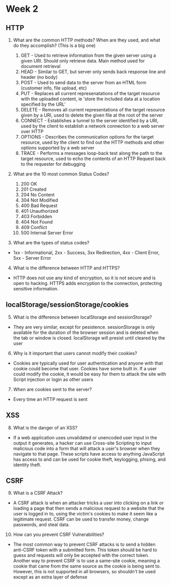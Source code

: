 # Week 2

## HTTP

1. What are the common HTTP methods? When are they used, and what do they accomplish? (This is a big one)
    1. GET - Used to retrieve information from the given server using a given URI. Should only retrieve data. Main method used for document retrieval
    2. HEAD - Similar to GET, but server only sends back response line and header (no body)
    3. POST - Used to send data to the server from an HTML form (customer info, file upload, etc)
    4. PUT - Replaces all current represenatations of the target resource with the uploaded content, ie 'store the included data at a location specified by the URL'
    5. DELETE - Removes all current representations of the target resource given by a URI, used to delete the given file at the root of the server
    6. CONNECT - Establishes a tunnel to the server identified by a URI, used by the client to establish a network connection to a web server over HTTP
    7. OPTIONS - Describes the communication options for the target resource, used by the client to find out the HTTP methods and other options supported by a web server
    8. TRACE - Performs a messages loop-back test along the path to the target resource, used to echo the contents of an HTTP Request back to the requester for debugging

2. What are the 10 most common Status Codes?
    1. 200 OK
    2. 201 Created
    3. 204 No Content
    4. 304 Not Modified
    5. 400 Bad Request
    6. 401 Unauthorized
    7. 403 Forbidden
    8. 404 Not Found
    9. 409 Conflict
    10. 500 Internal Server Error

3. What are the types of status codes?
- 1xx - Informational, 2xx - Success, 3xx Redirection, 4xx - Client Error, 5xx - Server Error

4. What is the difference between HTTP and HTTPS?
- HTTP does not use any kind of encryption, so it is not secure and is open to hacking. HTTPS adds encryption to the connection, protecting sensitive information.

## localStorage/sessionStorage/cookies

5. What is the difference between localStorage and sessionStorage?
- They are very similar, except for pesistence. sessionStorage is only available for the duration of the browser session and is deleted when the tab or window is closed. localStorage will presist until cleared by the user

6. Why is it important that users cannot modify their cookies?
- Cookies are typically used for user authentication and anyone with that cookie could become that user. Cookies have some built in. If a user could modify the cookie, it would be easy for them to attack the site with Script injection or login as other users

7. When are cookies sent to the server?
- Every time an HTTP request is sent

## XSS

8. What is the danger of an XSS?
- If a web application uses unvalidated or unencoded user input in the output it generates, a hacker can use Cross-site  Scripting to input malicious code into a form that will attack a user's browser when they navigate to that page. These scripts have access to anything JavaScript has access to and can be used for cookie theft, keylogging, phising, and identity theft.

## CSRF

9. What is a CSRF Attack?
- A CSRF attack is when an attacker tricks a user into clicking on a link or loading a page that then sends a malicious request to a website that the user is logged in to, using the victim's cookies to make it seem like a legitimate request. CSRF can be used to transfer money, change passwords, and steal data.

10. How can you prevent CSRF Vulnerabilities?
- The most common way to prevent CSRF attacks is to send a hidden anti-CSRF token with a submitted form. This token should be hard to guess and requests will only be accepted with the correct token. Another way to prevent CSRF is to use a same-site cookie, meaning a cookie that came from the same source as the cookie is being sent to. However, this is not supported in all browsers, so shouldn't be used except as an extra layer of defense
